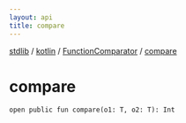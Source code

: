 ```yaml
---
layout: api
title: compare
---
```

[stdlib](../../index.html) / [kotlin](../index.html) / [FunctionComparator](index.html) / [compare](compare.html)

# compare

```
open public fun compare(o1: T, o2: T): Int
```
